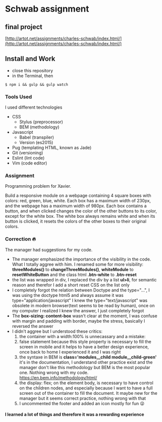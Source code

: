 # Schwab assignment 

## final project
[http://artot.net/assignments/charles-schwab/index.html/](http://artot.net/assignments/charles-schwab/index.html/)

## Install and Work
- close this repository
- in the Terminal, then

`$ npm i && gulp && gulp watch`


### Tools Used
I used different technologies 
  * CSS 
    - Stylus   (preprocessor)
    - BEM      (methodology)
  * Javascript
    - Babel    (transpiler)
    - Version  (es2015)
  * Pug        (templating HTML, known as Jade)
  * Git        (versioning)
  * Eslint     (lint code)
  * Vim        (code editor)

### Assignment

Programming problem for Xavier.

Build a responsive module on a webpage containing 4 square boxes with colors: red, green, blue, white. Each box has a maximum width of 230px, and the webpage has a maximum width of 980px. Each box contains a button, and when clicked changes the color of the other buttons to its color, except for the white box. The white box always remains white and when its button is clicked, it resets the colors of the other boxes to their original colors.

### Correction 🔥
The manager had suggestions for my code.
- The manager emphasized the importance of the visibility in the code. What I totally aggree with him. 
I renamed some for more visibility: **threeModules()** to **changeThreeModules()**,  **whiteModule** to **resetWhiteButton** and the class html **.btn-white** to **.btn-reset** 
- the list was wrapped in div, I replaced the div by a list **ul>li**, for semantic reason and therefor I add a short reset CSS on the list only
- I completely forgot the relation between Doctype and the type="...", I was using the doctype html5 and always assume it was type="application/javascript" I knew the type="text/javascript" was obsolete in modern browser(text seems to be read by human), once on my computer I realized I knew the answer, I just completely forgot
- The **box-sizing: content-box** wasn't clear at the moment, I was confuse with margin and
  padding with border, maybe the stress, basically I reversed the answer
- I didn't aggree but I understood these critics:
  1. the container with a width:100% is unnecassary and a mistake: 
  2. false statement because this style property is necessary to fill the screen in mobile and it
     helps to have a better design experience, once back to home I experienced
it and I was right
  3. the syntaxe in BEM is **class='modules__child module__child-green'** it's in the
     documentation, I understand other practice exist and the manager don't like
      this methodology but BEM is the most popular one. 
      Nothing wrong with my code.
      https://en.bem.info/methodology/html/
  4. the display: flex; on the element body, is necessary to have control on the
     children nodes, and especially because I want to have a full screen out of
      the container to fill the document. It maybe new for the manager but it seems
      correct practice, nothing wrong with that
  5. I uncommented the footer and added an icon mostly for fun 😜

#### I learned a lot of things and therefore it was a rewarding experience
